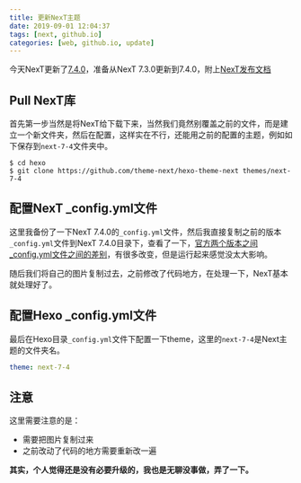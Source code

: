 ```yaml
---
title: 更新NexT主题
date: 2019-09-01 12:04:37
tags: [next, github.io]
categories: [web, github.io, update]
---
```


今天NexT更新了[7.4.0](https://theme-next.org/next-7-4-0-released/)，准备从NexT 7.3.0更新到7.4.0，附上[NexT发布文档](https://github.com/theme-next/hexo-theme-next/releases)

<!-- more -->
## Pull NexT库 ##
首先第一步当然是将NexT给下载下来，当然我们竟然别覆盖之前的文件，而是建立一个新文件夹，然后在配置，这样实在不行，还能用之前的配置的主题，例如如下保存到`next-7-4`文件夹中。
```shell
$ cd hexo
$ git clone https://github.com/theme-next/hexo-theme-next themes/next-7-4
```

## 配置NexT _config.yml文件 ##
这里我备份了一下NexT 7.4.0的`_config.yml`文件，然后我直接复制之前的版本`_config.yml`文件到NexT 7.4.0目录下，查看了一下，[官方两个版本之间_config.yml文件之间的差别](https://github.com/theme-next/hexo-theme-next/compare/v7.3.0...v7.4.0#diff-aeb42283af8ef8e9da40ededd3ae2ab2)，有很多改变，但是运行起来感觉没太大影响。

随后我们将自己的图片复制过去，之前修改了代码地方，在处理一下，NexT基本就处理好了。

## 配置Hexo _config.yml文件 ##

最后在Hexo目录`_config.yml`文件下配置一下theme，这里的`next-7-4`是Next主题的文件夹名。
```yaml #hexo/_config.yml
theme: next-7-4
```

## 注意 ##
这里需要注意的是：
- 需要把图片复制过来
- 之前改动了代码的地方需要重新改一遍

**其实，个人觉得还是没有必要升级的，我也是无聊没事做，弄了一下。**


